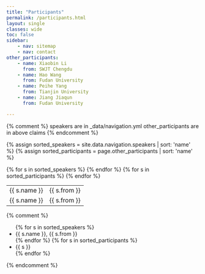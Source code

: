 ```yaml
---
title: "Participants"
permalink: /participants.html
layout: single
classes: wide
toc: false
sidebar:
    - nav: sitemap
    - nav: contact
other_participants:
    - name: Xiaobin Li
      from: SWJT Chengdu
    - name: Hao Wang
      from: Fudan University
    - name: Peihe Yang
      from: Tianjin University
    - name: Jiang Jiaqun
      from: Fudan University

---
```


{% comment %}
    speakers are in \_data/navigation.yml
    other_participants are in above claims
{% endcomment %}

{% assign sorted_speakers = site.data.navigation.speakers | sort: 'name' %}
{% assign sorted_participants = page.other_participants | sort: 'name' %}

<table>
<tbody>
    {% for s in sorted_speakers %}
        <tr>
            <td> {{ s.name }} </td>
            <td> {{ s.from }} </td>
        </tr>
    {% endfor %}
    {% for s in sorted_participants %}
        <tr>
            <td> {{ s.name }} </td>
            <td> {{ s.from }} </td>
        </tr>
    {% endfor %}
</tbody>
</table>

{% comment %}
<ul>
    {% for s in sorted_speakers %}
        <li> {{ s.name }}, {{ s.from }}</li>
    {% endfor %}
    {% for s in sorted_participants %}
        <li> {{ s }} </li>
    {% endfor %}
</ul>
{% endcomment %}